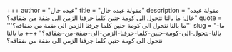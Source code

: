 +++
author = "عبده خال"
title = "مقولة عبده خال"
description = "مقولة عبده خال: ما بالنا نتحول الى كومة حنين كلما جرفنا الزمن الى ضفة من ضفافه؟"
quote = '''ما بالنا نتحول الى كومة حنين كلما جرفنا الزمن الى ضفة من ضفافه؟''' 
slug = "ما-بالنا-نتحول-الى-كومة-حنين-كلما-جرفنا-الزمن-الى-ضفة-من-ضفافه؟"
+++
ما بالنا نتحول الى كومة حنين كلما جرفنا الزمن الى ضفة من ضفافه؟
